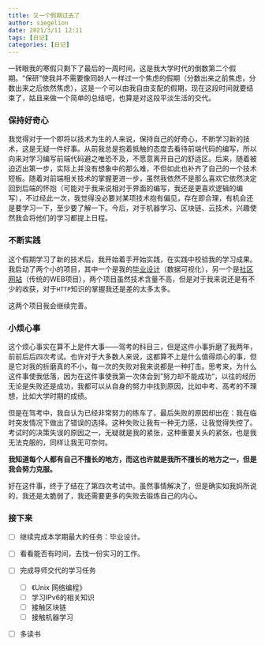 ```yaml
---
title: 又一个假期过去了
author: siegelion
date: 2021/3/11 12:11
tags: [日记]
categories: [日记]
---
```




一转眼我的寒假只剩下了最后的一周时间，这是我大学时代的倒数第二个假期。“保研”使我并不需要像同龄人一样过一个焦虑的假期（分数出来之前焦虑，分数出来之后依然焦虑），这是一个可以由我自由支配的假期，现在这段时间就要结束了，姑且来做一个简单的总结吧，也算是对这段平淡生活的交代。

### 保持好奇心

我觉得对于一个即将以技术为生的人来说，保持自己的好奇心，不断学习新的技术，这是无疑一件好事。从前我总是抱着抵触的态度去看待前端代码的编写，所以向来对学习编写前端代码避之唯恐不及，不愿意离开自己的舒适区。后来，随着被迫迈出第一步，实际上并没有想象中的那么难，不但如此也补齐了自己的一个技术短板。随着对前端相关技术的掌握更进一步，虽然我依然不是那么喜欢它依然决定回到后端的怀抱（可能对于我来说相对于界面的编写，我还是更喜欢逻辑的编写），不过经此一次，我觉得没必要对某项技术抱有偏见，存在即合理，有机会还是要学习一下，至少要了解一下。今后，对于机器学习、区块链、云技术，兴趣使然我会将他们的学习都提上日程。

### 不断实践

这个假期学习了新的技术后，我开始着手开始实践，在实践中校验我的学习成果。我启动了两个小的项目，其中一个是我的[毕业设计](https://github.com/Hanmengnan/multi-layer-network-display-system)（数据可视化），另一个是[社区网站](https://github.com/Hanmengnan/community-website)（传统的WEB项目），两个项目虽然技术含量不高，但是对于我来说还是有不少的收获，对于`HTTP`知识的掌握我还是差的太多太多。

这两个项目我会继续完善。

### 小烦心事

这个烦心事实在算不上是件大事——驾考的科目三，但是这件小事折磨了我两年，前前后后四次考试。也许对于大多数人来说，这都算不上是什么值得烦心的事，但是它对我的折磨真的不小，每一次的失败对我来说都是一种打击。思考来，为什么这件事使我低落，因为在这件事使我第一次体会到”努力却不能成功“，以往的经历无论是失败还是成功，我都可以从自身的努力中找到原因，比如中考、高考的不理想，比如大学时期的成绩。

但是在驾考中，我自认为已经非常努力的练车了，最后失败的原因却出在：我在临时突发情况下做出了错误的选择。这种失败让我有一种无力感，让我觉得失控了。考试时的决策失误的原因之一，无疑就是我的紧张，这种重要关头的紧张，也是我无法克服的，同样让我无可奈何。

**我知道每个人都有自己不擅长的地方，而这也许就是我所不擅长的地方之一，但是我会努力克服。**

好在这件事，终于了结在了第四次考试中。虽然事情解决了，但是确实如我妈所说的，我还是太脆弱了，我还需要更多的失败去锻炼自己的内心。

### 接下来

- [ ] 继续完成本学期最大的任务：毕业设计。
- [ ] 看看能否有时间，去找一份实习的工作。
- [ ] 完成导师交代的学习任务
    - [ ] 《Unix 网络编程》
    - [ ] 学习IPv6的相关知识
    - [ ] 接触区块链
    - [ ] 接触机器学习
- [ ] 多读书

